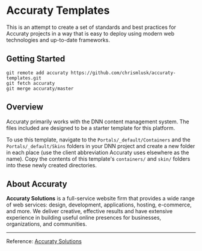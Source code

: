 # Accuraty Templates

This is an attempt to create a set of standards and best practices for Accuraty projects in a way that is easy to deploy using modern web technologies and up-to-date frameworks.

## Getting Started

```
git remote add accuraty https://github.com/chrismlusk/accuraty-templates.git
git fetch accuraty
git merge accuraty/master
```

## Overview

Accuraty primarily works with the DNN content management system. The files included are designed to be a starter template for this platform.

To use this template, navigate to the `Portals/_default/Containers` and the `Portals/_default/Skins` folders in your DNN project and create a new folder in each place (use the client abbreviation Accuraty uses elsewhere as the name). Copy the contents of this template's `containers/` and `skin/` folders into these newly created directories.

## About Accuraty

**Accuraty Solutions** is a full-service website firm that provides a wide range of web services: design, development, applications, hosting, e-commerce, and more. We deliver creative, effective results and have extensive experience in building useful online presences for businesses, organizations, and communities.

---

Reference: [Accuraty Solutions](http://www.accuraty.com/)
